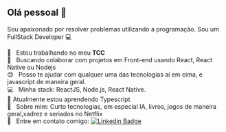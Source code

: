 

<!--
### Hi there 👋
**stelianok/stelianok** is a ✨ _special_ ✨ repository because its `README.md` (this file) appears on your GitHub profile.

Here are some ideas to get you started:

- 🔭 I’m currently working on my undergraduate thesis a mobile app created with react native and with a nodejs backend and a postgresql database.
- 🌱 I’m currently learning ...
- 👯 I’m looking to collaborate on ...
- 🤔 I’m looking for help with ...
- 💬 Ask me about ...
- 📫 How to reach me: ...
- 😄 Pronouns: ...
- ⚡ Fun fact: ...
-->
## Olá pessoal 👋
Sou apaixonado por resolver problemas utilizando a programação.
Sou um FullStack Developer :computer:

 :rocket:  &nbsp; Estou trabalhando no meu **TCC**
 <br/> :purple_heart: &nbsp; Buscando colaborar com projetos em Front-end usando React, React Native ou Nodejs
 <br/> :blush: &nbsp; Posso te ajudar com qualquer uma das tecnologias aí em cima, e javascript de maneira geral. 
 <br/> :computer: &nbsp; Minha stack: ReactJS, Node.js, React Native.
 <br/> 🌱 Atualmente estou aprendendo Typescript
 <br/> 💬  &nbsp; Sobre mim: Curto tecnologias, em especial IA, livros, jogos de maneira geral,xadrez e seriados no Netflix
 <br/> :email: &nbsp; Entre em contato comigo: [![Linkedin Badge](https://img.shields.io/badge/-Kauã-Stelianoo-blue?style=flat-square&logo=Linkedin&logoColor=white&link=https://www.linkedin.com/in/kauã-steliano-107620181/)](https://www.linkedin.com/in/kauã-steliano-107620181/)
